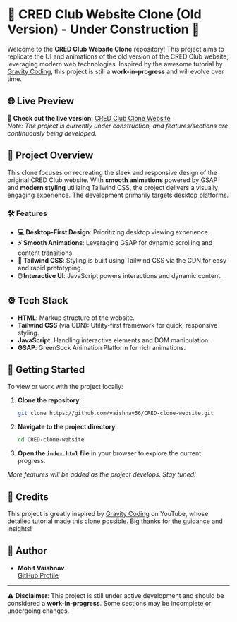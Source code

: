 # 🚧 CRED Club Website Clone (Old Version) - Under Construction 🚧

Welcome to the **CRED Club Website Clone** repository! This project aims to replicate the UI and animations of the old version of the CRED Club website, leveraging modern web technologies. Inspired by the awesome tutorial by [Gravity Coding](https://www.youtube.com/channel/GravityCoding), this project is still a **work-in-progress** and will evolve over time.

## 🌐 Live Preview

🔗 **Check out the live version**: [CRED Club Clone Website](https://vaishnav56.github.io/CRED-clone-website/)  
*Note: The project is currently under construction, and features/sections are continuously being developed.*

## 📑 Project Overview

This clone focuses on recreating the sleek and responsive design of the original CRED Club website. With **smooth animations** powered by GSAP and **modern styling** utilizing Tailwind CSS, the project delivers a visually engaging experience. The development primarily targets desktop platforms.

### 🛠️ Features

- **💻 Desktop-First Design**: Prioritizing desktop viewing experience.
- **⚡ Smooth Animations**: Leveraging GSAP for dynamic scrolling and content transitions.
- **🎨 Tailwind CSS**: Styling is built using Tailwind CSS via the CDN for easy and rapid prototyping.
- **🖱️ Interactive UI**: JavaScript powers interactions and dynamic content.

## ⚙️ Tech Stack

- **HTML**: Markup structure of the website.
- **Tailwind CSS** (via CDN): Utility-first framework for quick, responsive styling.
- **JavaScript**: Handling interactive elements and DOM manipulation.
- **GSAP**: GreenSock Animation Platform for rich animations.

## 🚀 Getting Started

To view or work with the project locally:

1. **Clone the repository**:
    ```bash
    git clone https://github.com/vaishnav56/CRED-clone-website.git
    ```

2. **Navigate to the project directory**:
    ```bash
    cd CRED-clone-website
    ```

3. **Open the `index.html` file** in your browser to explore the current progress.

*More features will be added as the project develops. Stay tuned!*

## 🙏 Credits

This project is greatly inspired by [Gravity Coding](https://www.youtube.com/live/gbqmvxdTnd0?feature=shared) on YouTube, whose detailed tutorial made this clone possible. Big thanks for the guidance and insights!

## 👤 Author

- **Mohit Vaishnav**  
  [GitHub Profile](https://github.com/vaishnav56)  


---

⚠️ **Disclaimer**: This project is still under active development and should be considered a **work-in-progress**. Some sections may be incomplete or undergoing changes.
